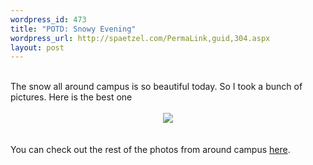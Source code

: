 ```yaml
--- 
wordpress_id: 473
title: "POTD: Snowy Evening"
wordpress_url: http://spaetzel.com/PermaLink,guid,304.aspx
layout: post
---
```

<br />
        The snow all around campus is so beautiful today. So I took a bunch of pictures. Here
        is the best one<br />
        <br />
        <center><a href="http://www.redune.com/photos/2004_01_12 - Snowy Evening/Snowy Evening0009.jpg"><img src="http://www.redune.com/photos/2004_01_12 - Snowy Evening/Snowy Evening0009_m.jpg" border= 0></a>
        </center>
        <br />
        <br />
        You can check out the rest of the photos from around campus <a href="http://www.redune.com/gallery/gallery.aspx?gallery=2004_01_12%20-%20Snowy%20Evening">here</a>.<img width="0" height="0" src="http://spaetzel.com/aggbug.ashx?id=304" />
